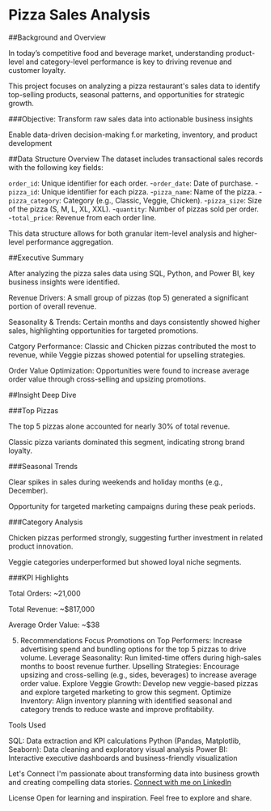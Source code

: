 # Pizza Sales Analysis

##Background and Overview
   
In today’s competitive food and beverage market, understanding product-level and category-level performance is key to driving revenue and customer loyalty.

This project focuses on analyzing a pizza restaurant's sales data to identify top-selling products, seasonal patterns, and opportunities for strategic growth.

###Objective:
Transform raw sales data into actionable business insights

Enable data-driven decision-making f.or marketing, inventory, and product development

##Data Structure Overview
The dataset includes transactional sales records with the following key fields:

`order_id`: Unique identifier for each order.
-`order_date`: Date of purchase.
-`pizza_id`: Unique identifier for each pizza.
-`pizza_name`: Name of the pizza.
-`pizza_category`: Category (e.g., Classic, Veggie, Chicken).
-`pizza_size`: Size of the pizza (S, M, L, XL, XXL).
-`quantity`: Number of pizzas sold per order.
-`total_price`: Revenue from each order line.

This data structure allows for both granular item-level analysis and higher-level performance aggregation.

##Executive Summary

After analyzing the pizza sales data using SQL, Python, and Power BI, key business insights were identified.

Revenue Drivers: A small group of pizzas (top 5) generated a significant portion of overall revenue.

Seasonality & Trends: Certain months and days consistently showed higher sales, highlighting opportunities for targeted promotions.
 
Catgory Performance: Classic and Chicken pizzas contributed the most to revenue, while Veggie pizzas showed potential for upselling strategies.

Order Value Optimization: Opportunities were found to increase average order value through cross-selling and upsizing promotions.

##Insight Deep Dive

###Top Pizzas

The top 5 pizzas alone accounted for nearly 30% of total revenue.

Classic pizza variants dominated this segment, indicating strong brand loyalty.

###Seasonal Trends

Clear spikes in sales during weekends and holiday months (e.g., December).

Opportunity for targeted marketing campaigns during these peak periods.

###Category Analysis

Chicken pizzas performed strongly, suggesting further investment in related product innovation.

Veggie categories underperformed but showed loyal niche segments.

###KPI Highlights

Total Orders: ~21,000

Total Revenue: ~$817,000

Average Order Value: ~$38

5) Recommendations
Focus Promotions on Top Performers: Increase advertising spend and bundling options for the top 5 pizzas to drive volume.
Leverage Seasonality: Run limited-time offers during high-sales months to boost revenue further.
Upselling Strategies: Encourage upsizing and cross-selling (e.g., sides, beverages) to increase average order value.
Explore Veggie Growth: Develop new veggie-based pizzas and explore targeted marketing to grow this segment.
Optimize Inventory: Align inventory planning with identified seasonal and category trends to reduce waste and improve profitability.

Tools Used

SQL: Data extraction and KPI calculations
Python (Pandas, Matplotlib, Seaborn): Data cleaning and exploratory visual analysis
Power BI: Interactive executive dashboards and business-friendly visualization

Let's Connect
I'm passionate about transforming data into business growth and creating compelling data stories.
[Connect with me on LinkedIn](https://www.linkedin.com/in/naveena-data-analyst/)

License
Open for learning and inspiration. Feel free to explore and share.
